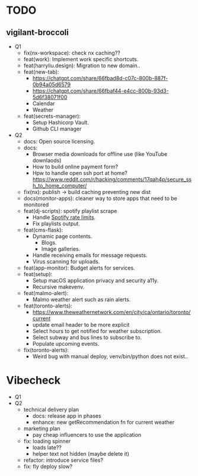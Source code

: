 # TODO

## vigilant-broccoli

- Q1
  - fix(nx-workspace): check nx caching??
  - feat(work): Implement work specific shortcuts.
  - feat(harryliu.design): Migration to new domain..
  - feat(new-tab):
    - https://chatgpt.com/share/66fbad8d-c07c-800b-887f-0b94a05d6579
    - https://chatgpt.com/share/66fbaf44-e4cc-800b-93d3-5d6f38071f00
    - Calendar
    - Weather
  - feat(secrets-manager):
    - Setup Hashicorp Vault.
    - Github CLI manager
- Q2
  - docs: Open source licensing.
  - docs:
    - Browser media downloads for offline use (like YouTube downlaods)
    - How to build online payment form?
    - Hpw to handle open ssh port at home? https://www.reddit.com/r/hacking/comments/17qah4p/secure_ssh_to_home_computer/
  - fix(nx): publish -> build caching preventing new dist
  - docs(monitor-apps): cleaner way to store apps that need to be monitored
  - feat(dj-scripts): spotify playlist scrape
    - Handle [Spotify rate limits](https://developer.spotify.com/documentation/web-api/concepts/rate-limits).
    - Fix playlists output.
  - feat(cms-flask):
    - Dynamic page contents.
      - Blogs.
      - Image galleries.
    - Handle receiving emails for message requests.
    - Virus scanning for uploads.
  - feat(app-monitor): Budget alerts for services.
  - feat(setup):
    - Setup macOS application privacy and security a11y.
    - Recursive makevenv.
  - feat(malmo-alert):
    - Malmo weather alert such as rain alerts.
  - feat(toronto-alerts):
    - https://www.theweathernetwork.com/en/city/ca/ontario/toronto/current
    - update email header to be more explicit
    - Select hours to get notified for weather subscription.
    - Select subway and bus lines to subscribe to.
    - Populate upcoming events.
  - fix(toronto-alerts):
    - Weird bug with manual deploy, venv/bin/python does not exist..

# Vibecheck

- Q1
- Q2
  - technical delivery plan
    - docs: release app in phases
    - enhance: new getRecommendation fn for current weather
  - marketing plan
    - pay cheap influencers to use the application
  - fix: loading spinner
    - loads late??
    - helper text not hidden (maybe delete it)
  - refactor: introduce service files?
  - fix: fly deploy slow?
